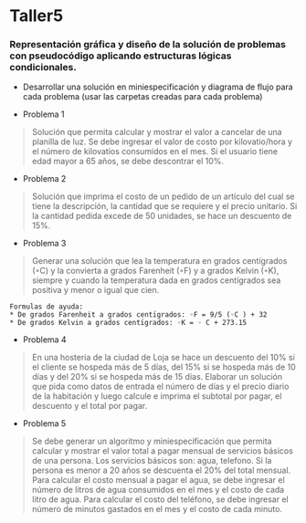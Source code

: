 # Taller5
### Representación gráfica y diseño de la solución de problemas con pseudocódigo aplicando estructuras lógicas condicionales.

* Desarrollar una solución en miniespecificación y diagrama de flujo para cada problema (usar las carpetas creadas para cada problema)


* Problema 1

> Solución que permita calcular y mostrar el valor a cancelar de una planilla de luz. Se debe ingresar el valor de costo por kilovatio/hora y el número de kilovatios consumidos en el mes. Si el usuario tiene edad mayor a 65 años, se debe descontrar el 10%.


* Problema 2

> Solución que imprima el costo de un pedido de un artículo del cual se tiene la descripción, la cantidad que se requiere y el precio unitario. Si la cantidad pedida excede de 50 unidades, se hace un descuento de 15%.

* Problema 3
> Generar una solución que lea la temperatura en grados centı́grados (◦C) y la convierta a grados Farenheit (◦F) y a grados Kelvin (◦K), siempre y cuando la temperatura dada en grados centı́grados sea positiva y menor o igual que cien.
    
    Formulas de ayuda: 
    * De grados Farenheit a grados centı́grados: ◦F = 9/5 (◦C ) + 32
    * De grados Kelvin a grados centı́grados: ◦K = ◦ C + 273.15
    
* Problema 4

> En una hosteria de la ciudad de Loja se hace un descuento del 10% si el cliente se hospeda más de 5 días, del 15% si se hospeda más de 10 días y del 20% si se hospeda más de 15 días. Elaborar un solución que pida como datos de entrada el número de días y el precio diario de la habitación y luego calcule e imprima el subtotal por pagar, el descuento y el total por pagar.

* Problema 5
> Se debe generar un algoritmo y miniespecificación que permita calcular y  mostrar el valor total a pagar mensual de servicios básicos de una persona. Los servicios básicos son: agua, telefono. Si la persona es menor a 20 años se descuenta el 20% del total mensual. Para calcular el costo mensual a pagar el agua, se debe ingresar el número de litros de agua consumidos en el mes y el costo de cada litro de agua. Para calcular el costo del teléfono, se debe ingresar el número de minutos gastados en el mes y el costo de cada minuto.

